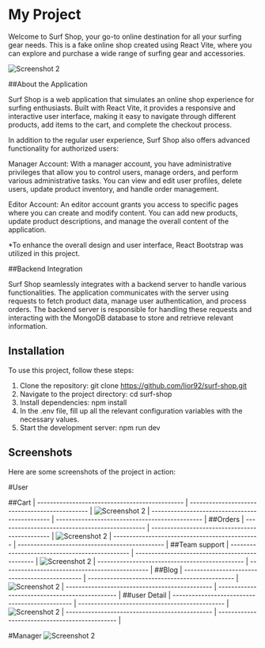 # My Project

Welcome to Surf Shop, your go-to online destination for all your surfing gear needs. This is a fake online shop created using React Vite, where you can explore and purchase a wide range of surfing gear and accessories.

 ![Screenshot 2](./screenshots/shot2.png) 


##About the Application

Surf Shop is a web application that simulates an online shop experience for surfing enthusiasts. Built with React Vite, it provides a responsive and interactive user interface, making it easy to navigate through different products, add items to the cart, and complete the checkout process.

In addition to the regular user experience, Surf Shop also offers advanced functionality for authorized users:

Manager Account: With a manager account, you have administrative privileges that allow you to control users, manage orders, and perform various administrative tasks. You can view and edit user profiles, delete users, update product inventory, and handle order management.

Editor Account: An editor account grants you access to specific pages where you can create and modify content. You can add new products, update product descriptions, and manage the overall content of the application.

*To enhance the overall design and user interface, React Bootstrap was utilized in this project. 

##Backend Integration

Surf Shop seamlessly integrates with a backend server to handle various functionalities. The application communicates with the server using requests to fetch product data, manage user authentication, and process orders. The backend server is responsible for handling these requests and interacting with the MongoDB database to store and retrieve relevant information.

## Installation

To use this project, follow these steps:

1. Clone the repository: git clone https://github.com/lior92/surf-shop.git
2. Navigate to the project directory: cd surf-shop
3. Install dependencies: npm install
4. In the .env file, fill up all the relevant configuration variables with the necessary values.
5. Start the development server: npm run dev


## Screenshots

Here are some screenshots of the project in action:

#User

##Cart
| ---------------------------------------------- | ---------------------------------------------- |
![Screenshot 2](./screenshots/shot4.png) 
| ---------------------------------------------- | ---------------------------------------------- |
##Orders 
| ---------------------------------------------- | ---------------------------------------------- |
![Screenshot 2](./screenshots/shot5.png) 
| ---------------------------------------------- | ---------------------------------------------- |
##Team support
| ---------------------------------------------- | ---------------------------------------------- |
![Screenshot 2](./screenshots/shot6.png) 
| ---------------------------------------------- | ---------------------------------------------- |
##Blog
| ---------------------------------------------- | ---------------------------------------------- |
![Screenshot 2](./screenshots/shot7.png) 
| ---------------------------------------------- | ---------------------------------------------- |
##user Detail
| ---------------------------------------------- | ---------------------------------------------- |
![Screenshot 2](./screenshots/shot3.png) 
| ---------------------------------------------- | ---------------------------------------------- |

#Manager
![Screenshot 2](./screenshots/shot9.png) 


